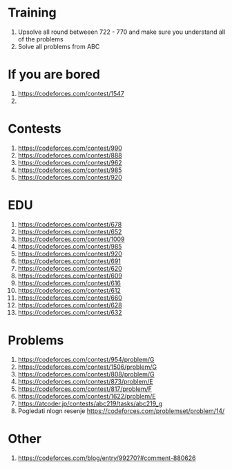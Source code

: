 # Training
  1. Upsolve all round betweeen 722 - 770 and make sure you understand all of the problems
  2. Solve all problems from ABC 
# If you are bored
  1. https://codeforces.com/contest/1547
  2. 

# Contests
  1. https://codeforces.com/contest/990
  2. https://codeforces.com/contest/888
  3. https://codeforces.com/contest/962
  4. https://codeforces.com/contest/985
  5. https://codeforces.com/contest/920
# EDU
  1. https://codeforces.com/contest/678
  2. https://codeforces.com/contest/652
  3. https://codeforces.com/contest/1009
  4. https://codeforces.com/contest/985
  5. https://codeforces.com/contest/920
  6. https://codeforces.com/contest/691
  7. https://codeforces.com/contest/620
  8. https://codeforces.com/contest/609
  9. https://codeforces.com/contest/616
  10. https://codeforces.com/contest/612
  11. https://codeforces.com/contest/660
  12. https://codeforces.com/contest/628
  13. https://codeforces.com/contest/632
  

# Problems
  1. https://codeforces.com/contest/954/problem/G
  2. https://codeforces.com/contest/1506/problem/G
  3. https://codeforces.com/contest/808/problem/G
  4. https://codeforces.com/contest/873/problem/E
  5. https://codeforces.com/contest/817/problem/F
  6. https://codeforces.com/contest/1622/problem/E
  7. https://atcoder.jp/contests/abc219/tasks/abc219_g
  8. Pogledati nlogn resenje https://codeforces.com/problemset/problem/14/
# Other
  1. https://codeforces.com/blog/entry/99270?#comment-880626
